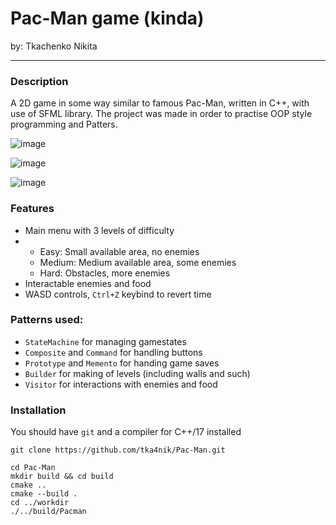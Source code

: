 # **Pac-Man game (kinda)**
by: Tkachenko Nikita

---

### Description

A 2D game in some way similar to famous Pac-Man, written in C++, with use of SFML library. 
The project was made in order to practise OOP style programming and Patters.

![image](https://github.com/tka4nik/Pac-Man/assets/39916647/1847cf4d-7ae7-47bb-adfd-92498f9f53c9)

![image](https://github.com/tka4nik/Pac-Man/assets/39916647/fb4f0749-3b96-4619-b34b-ffd2dfb25bd8)

![image](https://github.com/tka4nik/Pac-Man/assets/39916647/2a50e017-26df-49c4-8410-dd8b91b3bd10)


### Features
* Main menu with 3 levels of difficulty
* - Easy: Small available area, no enemies
  - Medium: Medium available area, some enemies
  - Hard: Obstacles, more enemies
* Interactable enemies and food
* WASD controls, `Ctrl+Z` keybind to revert time


 ### Patterns used:
 * `StateMachine` for managing gamestates
 * `Composite` and `Command` for handling buttons
 * `Prototype` and `Memento` for handing game saves
 * `Builder` for making of levels (including walls and such)
 * `Visitor` for interactions with enemies and food

### Installation

You should have `git` and a compiler for C++/17 installed

```
git clone https://github.com/tka4nik/Pac-Man.git

cd Pac-Man
mkdir build && cd build
cmake ..
cmake --build .
cd ../workdir
./../build/Pacman
```
